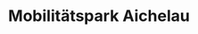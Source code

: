 ---
title: "Mobilitätspark Aichelau"
url: /pfronstetten/mobilitaetspark-aichelau/
shop: Autohaus
---